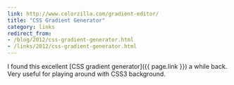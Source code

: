 ```yaml
---
link: http://www.colorzilla.com/gradient-editor/
title: "CSS Gradient Generator"
category: links
redirect_from:
- /blog/2012/css-gradient-generator.html
- /links/2012/css-gradient-generator.html
---
```


I found this excellent [CSS gradient generator]({{ page.link }}) a while back.
Very useful for playing around with CSS3 background.
